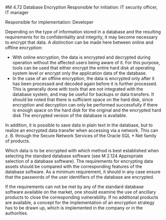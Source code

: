 #M 4.72 Database Encryption
Responsible for initiation: IT security officer, IT manager

Responsible for implementation: Developer

Depending on the type of information stored in a database and the resulting requirements for its confidentiality and integrity, it may become necessary to encrypt that data. A distinction can be made here between online and offline encryption:

* With online encryption, the data is encrypted and decrypted during operation without the affected users being aware of it. For this purpose, tools can be used that either encrypt the entire hard disk at operating system level or encrypt only the application data of the database.
* In the case of an offline encryption, the data is encrypted only after it has been processed and decoded again before it is further processed. This is generally done with tools that are not integrated with the database system, and may be useful for backups or data transfers. It should be noted that there is sufficient space on the hard disk, since encryption and decryption can only be performed successfully if there is enough space on the hard disk for the original and the encrypted hard disk The encrypted version of the database is available.


In addition, it is possible to save data in plain text in the database, but to realize an encrypted data transfer when accessing via a network. This can z. B. through the Secure Network Services of the Oracle SQL * Net family of products.

Which data is to be encrypted with which method is best established when selecting the standard database software (see M 2.124 Appropriate selection of a database software). The requirements for encrypting data assets should be compared with the corresponding features of the database software. As a minimum requirement, it should in any case ensure that the passwords of the user identifiers of the database are encrypted.

If the requirements can not be met by any of the standard database software available on the market, one should examine the use of ancillary products to close the corresponding vulnerability. If no additional products are available, a concept for the implementation of an encryption strategy has to be drawn up, which is implemented in the company or in the authorities.



